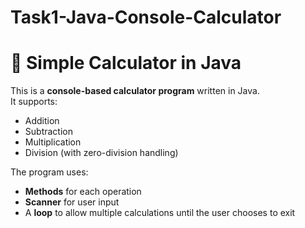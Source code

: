# Task1-Java-Console-Calculator
# 🧮 Simple Calculator in Java

This is a **console-based calculator program** written in Java.  
It supports:
- Addition
- Subtraction
- Multiplication
- Division (with zero-division handling)

The program uses:
- **Methods** for each operation  
- **Scanner** for user input  
- A **loop** to allow multiple calculations until the user chooses to exit  
